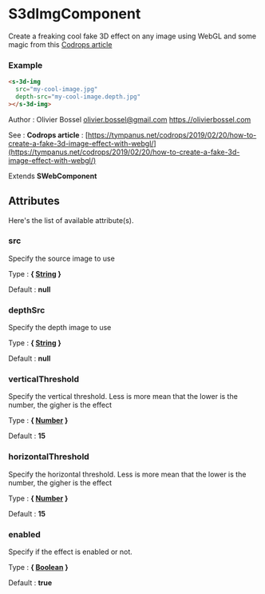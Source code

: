 # S3dImgComponent

Create a freaking cool fake 3D effect on any image using WebGL and some magic from this [Codrops article](https://tympanus.net/codrops/2019/02/20/how-to-create-a-fake-3d-image-effect-with-webgl/)

### Example

```html
<s-3d-img
  src="my-cool-image.jpg"
  depth-src="my-cool-image.depth.jpg"
></s-3d-img>
```

Author : Olivier Bossel [olivier.bossel@gmail.com](mailto:olivier.bossel@gmail.com) [https.//olivierbossel.com](https.//olivierbossel.com)

See : **Codrops article** : [https://tympanus.net/codrops/2019/02/20/how-to-create-a-fake-3d-image-effect-with-webgl/](https://tympanus.net/codrops/2019/02/20/how-to-create-a-fake-3d-image-effect-with-webgl/)

Extends **SWebComponent**

## Attributes

Here's the list of available attribute(s).

### src

Specify the source image to use

Type : **{ [String](https://developer.mozilla.org/fr/docs/Web/JavaScript/Reference/Objets_globaux/String) }**

Default : **null**

### depthSrc

Specify the depth image to use

Type : **{ [String](https://developer.mozilla.org/fr/docs/Web/JavaScript/Reference/Objets_globaux/String) }**

Default : **null**

### verticalThreshold

Specify the vertical threshold. Less is more mean that the lower is the number, the gigher is the effect

Type : **{ [Number](https://developer.mozilla.org/fr/docs/Web/JavaScript/Reference/Objets_globaux/Number) }**

Default : **15**

### horizontalThreshold

Specify the horizontal threshold. Less is more mean that the lower is the number, the gigher is the effect

Type : **{ [Number](https://developer.mozilla.org/fr/docs/Web/JavaScript/Reference/Objets_globaux/Number) }**

Default : **15**

### enabled

Specify if the effect is enabled or not.

Type : **{ [Boolean](https://developer.mozilla.org/fr/docs/Web/JavaScript/Reference/Objets_globaux/Boolean) }**

Default : **true**
